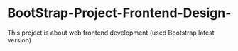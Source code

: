 # BootStrap-Project-Frontend-Design-
This project is about web frontend development (used Bootstrap latest version)
